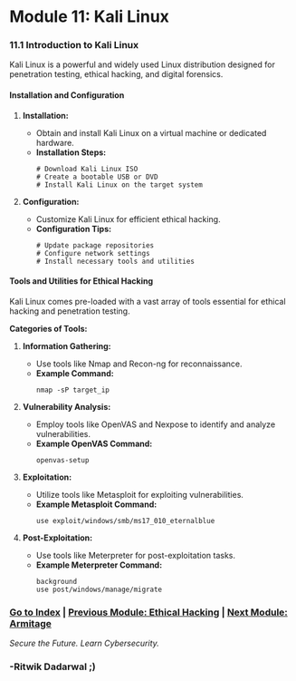 # Module 11: Kali Linux

<a id="module111"></a>
### 11.1 Introduction to Kali Linux

Kali Linux is a powerful and widely used Linux distribution designed for penetration testing, ethical hacking, and digital forensics.

#### Installation and Configuration

1. **Installation:**
   - Obtain and install Kali Linux on a virtual machine or dedicated hardware.
   - **Installation Steps:**
     ```
     # Download Kali Linux ISO
     # Create a bootable USB or DVD
     # Install Kali Linux on the target system
     ```

2. **Configuration:**
   - Customize Kali Linux for efficient ethical hacking.
   - **Configuration Tips:**
     ```
     # Update package repositories
     # Configure network settings
     # Install necessary tools and utilities
     ```

#### Tools and Utilities for Ethical Hacking

Kali Linux comes pre-loaded with a vast array of tools essential for ethical hacking and penetration testing.

**Categories of Tools:**

1. **Information Gathering:**
   - Use tools like Nmap and Recon-ng for reconnaissance.
   - **Example Command:**
     ```
     nmap -sP target_ip
     ```

2. **Vulnerability Analysis:**
   - Employ tools like OpenVAS and Nexpose to identify and analyze vulnerabilities.
   - **Example OpenVAS Command:**
     ```
     openvas-setup
     ```

3. **Exploitation:**
   - Utilize tools like Metasploit for exploiting vulnerabilities.
   - **Example Metasploit Command:**
     ```
     use exploit/windows/smb/ms17_010_eternalblue
     ```

4. **Post-Exploitation:**
   - Use tools like Meterpreter for post-exploitation tasks.
   - **Example Meterpreter Command:**
     ```
     background
     use post/windows/manage/migrate
     ```

### [Go to Index](index.md) | [Previous Module: Ethical Hacking](Module10.md) | [Next Module: Armitage](Module12.md)

*Secure the Future. Learn Cybersecurity.*

### -Ritwik Dadarwal ;)
